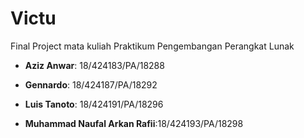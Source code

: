 # Victu

Final Project mata kuliah Praktikum Pengembangan Perangkat Lunak

- __Aziz Anwar__: 18/424183/PA/18288

- __Gennardo__: 18/424187/PA/18292

- __Luis Tanoto__: 18/424191/PA/18296

- __Muhammad Naufal Arkan Rafii__:18/424193/PA/18298
